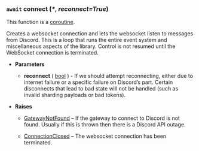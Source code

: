 ### `await` connect (_\*_, *reconnect=True*)
This function is a [coroutine](https://docs.python.org/3/library/asyncio-task.html#coroutine).

Creates a websocket connection and lets the websocket listen to messages from Discord. This is a loop that runs the entire event system and miscellaneous aspects of the library. Control is not resumed until the WebSocket connection is terminated.

- **Parameters**

	- **reconnect** ( [bool](https://docs.python.org/3/library/functions.html#bool) ) - If we should attempt reconnecting, either due to internet failure or a specific failure on Discord’s part. Certain disconnects that lead to bad state will not be handled (such as invalid sharding payloads or bad tokens).

- **Raises**

	- [GatewayNotFound](discord/Exceptions/GatewayNotFound) – If the gateway to connect to Discord is not found. Usually if this is thrown then there is a Discord API outage.
	
	- [ConnectionClosed](discord/Exceptions/ConnectionClosed) – The websocket connection has been terminated.

